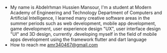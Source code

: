 - My name is Abdelrhman Hussien Mansour, I'm a student at Modern Academy of Engineering and Technology Department of Computers and Artificial
Intelligence, I learned many creative software areas in the summer periods such as web development, mobile app
development, game development, user experience design "UX", user interface design "UI" and 3D design, currently
.developing myself in the field of mobile apps development using the framework flutter and dart language
- How to reach me amr340467@gmail.com

<!---
Abdelrhman-223/Abdelrhman-223 is a ✨ special ✨ repository because its `README.md` (this file) appears on your GitHub profile.
You can click the Preview link to take a look at your changes.
--->
